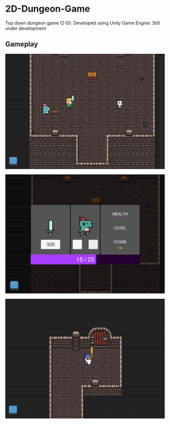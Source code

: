 # 2D-Dungeon-Game
Top down dungeon game (2-D). Developed using Unity Game Engine. Still under development


## Gameplay
![](https://github.com/FahdSeddik/2D-Dungeon-Game/blob/main/Screenshot%201.png)

![](https://github.com/FahdSeddik/2D-Dungeon-Game/blob/main/Screenshot%202.png)

![](https://github.com/FahdSeddik/2D-Dungeon-Game/blob/main/Screenshot%203.png)
